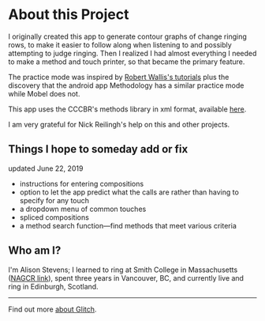 About this Project
=========================

I originally created this app to generate contour graphs of change ringing rows, to make it easier to follow along when listening to and possibly attempting to judge ringing. Then I realized I had almost everything I needed to make a method and touch printer, so that became the primary feature.

The practice mode was inspired by [Robert Wallis's tutorials](https://rsw.me.uk/blueline/methods/tutorials) plus the discovery that the android app Methodology has a similar practice mode while Mobel does not.

This app uses the CCCBR's methods library in xml format, available [here](https://cccbr.github.io/methods-library/index.html).

I am very grateful for Nick Reilingh's help on this and other projects.

Things I hope to someday add or fix 
------------
updated June 22, 2019

- instructions for entering compositions
- option to let the app predict what the calls are rather than having to specify for any touch
- a dropdown menu of common touches
- spliced compositions
- a method search function—find methods that meet various criteria


Who am I?
---------

I'm Alison Stevens; I learned to ring at Smith College in Massachusetts ([NAGCR link](http://www.nagcr.org/groups/smith.html)), spent three years in Vancouver, BC, and currently live and ring in Edinburgh, Scotland.

-------------------

Find out more [about Glitch](https://glitch.com/about).

